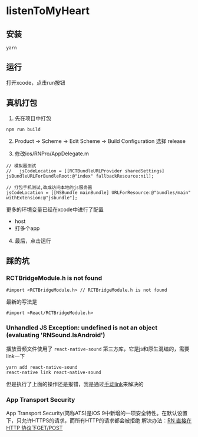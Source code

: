 # listenToMyHeart

## 安装
```
yarn
```

## 运行
打开xcode，点击run按钮

## 真机打包
1. 先在项目中打包
```
npm run build
```

2. Product -> Scheme -> Edit Scheme -> Build Configuration 选择 release

3. 修改ios/RNPro/AppDelegate.m
```
// 模拟器测试
//   jsCodeLocation = [[RCTBundleURLProvider sharedSettings] jsBundleURLForBundleRoot:@"index" fallbackResource:nil];
  
// 打包手机测试,改成访问本地的js服务器
jsCodeLocation = [[NSBundle mainBundle] URLForResource:@"bundles/main" withExtension:@"jsbundle"];

```
更多的环境变量已经在xcode中进行了配置
- host
- 打多个app

4. 最后，点击运行

## 踩的坑
### RCTBridgeModule.h is not found
```
#import <RCTBridgeModule.h> // RCTBridgeModule.h is not found
```
最新的写法是
```
#import <React/RCTBridgeModule.h>
```

### Unhandled JS Exception: undefined is not an object (evaluating 'RNSound.IsAndroid')
播放音频文件使用了 `react-native-sound` 第三方库，它是js和原生混编的，需要link一下
```
yarn add react-native-sound
react-native link react-native-sound
```
但是执行了上面的操作还是报错，我是通过[手动link](https://facebook.github.io/react-native/docs/linking-libraries-ios.html#manual-linking)来解决的

### App Transport Security
App Transport Security(简称ATS)是iOS 9中新增的一项安全特性。在默认设置下，只允许HTTPS的请求，而所有HTTP的请求都会被拒绝
解决办法：[RN 直接在 HTTP 协议下GET/POST](https://www.jianshu.com/p/5be468c1712f?utm_campaign=maleskine&utm_content=note&utm_medium=seo_notes&utm_source=recommendation)
